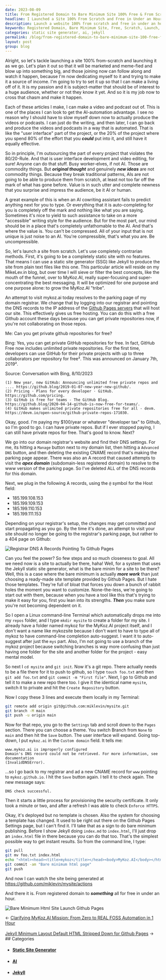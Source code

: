```yaml
---
date: 2023-08-09
title: From Registered Domain to Bare Minimum Site 100% Free & From Scratch in 1 Hour
headline: I Launched a Site 100% From Scratch and Free in Under an Hour!
description: Launch a website 100% from scratch and free in under an hour! Follow along as I create a site with a static site generator, setting up DNS records, creating a repo, and deploying a bare minimum HTML page. Learn how to use GitHub Pages to create a website and make it live.
keywords: Registered Domain, Bare Minimum Site, Free, Scratch, Launch, Marketed, Meme-fied, Source of Income, AI-automation, User Interface, Original Thought, New Ideas, AI, Uncompressible, Jekyll, Static Site Generator, Contrarian Methods, Static Site, Plain Text Files, MikeLev.in, MyKoz.AI, Funnel, Messaging, Optimized, Grow, Tribe, Domain Registrar, DNS, Apex Domain
categories: static site generator, ai, jekyll
permalink: /blog/from-registered-domain-to-bare-minimum-site-100-free-from-scratch-in-1-hour/
layout: post
group: blog
---
```



Alright, so let's tackle launching a site 100% from-scratch and launching it as
we go. Let's plan it out so that it will be marketed and meme-fied and blow up
into something big, and those joining now can follow along and watch it happen,
because I'm now dedicating myself to it and trying to make it a source of
income. I'm going to try to set it up so that I can make a living off of it. It
is my passion and it is subject-matter that should be of interest to a huge
audience, whether or not they know it yet. And so it is my job now to cross
that chasm and make it happen.

Each of these articles I make, I can make a video and podcast out of. This is
one of the places I can look to get the AI-automation advantage. I see no
reason why I should have to slow myself down now to actually produce the
videos or podcasts. I can just do the writing, and then later, I can go back
and produce the videos and podcasts in a way that is automated. That is like
the "user interface" part of the project, or the 20% of the project where you
spend 80% of the effort that you ***could*** put into it, and still have it
equally effective. 

So in principle, I'm outsourcing the part of every project that violates the
80/20-Rule. And that is user interface development and video editing, for sure!
Anyone can do that stuff. Busy worker-elves, if not AI. Those are commodity
things. But ***original thought*** and genuinely ***new ideas*** are not
commodity things. Because they break traditional patterns, AIs are not going to
be able to produce them from scratch, at least not too far off the mark of what
has gone before. Value is in such utter and complete newness that you surprise
and impress the audience, be it AI or human.

A great example of this is when an AI cowriting assistant fails to predict
anything next for you to type. Or everything that it is auto-completing for you
is completely off the mark and nothing like what you are saying. Sometimes it's
nice to yield to such assistance to take on a more "accessible" writing style
for the audience. But for the most part, our mind should be in a place that's
completely unfathomable to the AI. And that's where the value is. You can't be
compressed. All of your input that is not unique is just noise to an AI. You're
compressible, that's what you are. Be uncompressible.

So, let's launch a site from scratch. Let's use completely contrarian methods.
First, it's going to be a completely static site with no features. That means I
can use a static site generator (SSG) like Jekyll to produce the site from
plain text files like this one. This particular article will reside on my
MikeLev.in blog, but over time I will sieve or filter the best concepts, like
the mouth of the funnel, over to MyKoz.AI, really super-focusing and
super-concentrating the best messaging. It will be optimized for one purpose
and one purpose alone: to grow the MyKoz.AI "tribe".

An attempt to visit mykoz.ai today resolves to the parking page of my domain
registrar. We change that by logging into our registrar and pointing the DNS
records to the IP address of the [Github Pages
servers](https://docs.github.com/en/pages/configuring-a-custom-domain-for-your-github-pages-site/managing-a-custom-domain-for-your-github-pages-site)
that will host our site. This effectively gives us free hosting. You can do
this with a free Github account these days because you can get private
repositories now, if you're not collaborating on those repos.

Me: Can you get private github repositories for free?

Bing: Yes, you can get private GitHub repositories for free. In fact, GitHub Free now includes unlimited private repositories. For the first time, developers can use GitHub for their private projects with up to three collaborators per repository for free². This was announced on January 7th, 2019².

Source: Conversation with Bing, 8/10/2023

    (1) New year, new GitHub: Announcing unlimited free private repos and .... https://github.blog/2019-01-07-new-year-new-github/.
    (2) Pricing · Plans for every developer · GitHub. https://github.com/pricing.
    (3) GitHub is free for teams - The GitHub Blog. https://github.blog/2020-04-14-github-is-now-free-for-teams/.
    (4) GitHub makes unlimited private repositories free for all - devm. https://devm.io/open-source/github-private-repos-171030.

Okay, good. I'm paying my $100/year or whatever "developer tax" to Github, so
I'm good to go. I can have private repos. But if I ever stopped paying, I can
still have private repos for free. That's good to know. Next?

We go into our domain registrar's website and find their DNS settings. For me,
its hitting a `Manage` button next to my domain list, then hitting a `Advanced
DNS` button, and then deleting the existing CNAME record that's making the
parking page appear. There was also an A record that caused attempts to visit
the ***apex domain*** (subdomain-less registered domain) to resolve to the
www version of the parking page. So I've deleted ALL of the DNS records for
this domain.

Next, we plug in the following A records, using the `@`
symbol for the Host field:

- 185.199.108.153
- 185.199.109.153
- 185.199.110.153
- 185.199.111.153

Depending on your registrar's setup, the changes may get committed and start
propagating as you go. By the time it's done, an attempt to visit your site
should no longer be going to the registrar's parking page, but rather to a 404
page on Github:

![Registrar DNS A Records Pointing To Github Pages](/assets/images/registrar-dns-a-records-pointing-to-github-pages.png)

Can you feel the power? So few steps and so much closeness to goal. All we need
now is a site to actually be there, haha! Well, for a system that uses the
Jekyll static site generator, what is the bare minim for a site to be there?
Well, this is a case where the bare minimum is actually ***more work*** than
just choosing a ready-made site template provided by Github Pages. But I hate
those templates. They're full of bloat that forces you down a bunch of rabbit
holes the moment you want to customize. None-the-less, we're going to start out
with them, because when you have a tool like this that's trying to make it easy
for you, first you lean into its strengths. ***Then*** you make sure you're not
becoming dependent on it.

So I open a Linux command-line Terminal which automatically drops me into my
`repos` folder, and I type `mkdir mysite` to create a folder for my site. I
already have a folder named mykoz for the MyKoz.AI project itself, and I don't
want a name like mykozsite because I don't want to have to type all of mykoz to
have command-line completion auto-suggest. I want it to auto-suggest after just
the `mys` part. Also, I'm not going to use a branch of the mykoz project
because switching branches is way more confusing than just having one folder
for the site and another folder for the project - easy mental model.

So next I `cd mysite` and `git init`. Now it's a git repo. There actually needs
to be a file there for it to push to github, so I type `touch foo.txt` and then
`git add foo.txt` and `git commit -m "First file"`. Next, I go to Github and
tell it to make a new repo there too. I give it the identical name `mysite`,
switch it to private and hit the `Create Repository` button. 

Now I copy these 3 lines and execute them locally in my Terminal:

```bash
git remote add origin git@github.com:miklevin/mysite.git
git branch -M main
git push -u origin main
```

Now for that repo, you go to the `Settings` tab and scroll down to the
`Pages` section. There you can choose a theme. You switch Branch from `None`
to `main` and then hit the `Save` button. The user interface will expand. Going
top-down, I put `mykoz.ai` in the `Custom domain` field. It tells me:

    www.mykoz.ai is improperly configured
    Domain's DNS record could not be retrieved. For more information, see documentation
    (InvalidDNSError).

...so I go back to my registrar and ad a new CNAME record for `www` pointing
to `mykoz.github.io`. I hit the `Save` button again. I tell it to check again.
The new message says:

    DNS check successful.

Then it starts a little process for provisioning the security certificate. It
only took a minute or two, and after a refresh I was able to check `Enforce
HTTPS`. 

Okay, it's deployed but no template is chosen. Also the system for choosing a
template has changed. It used to be right out there on the Github Pages
Settings page, but I can't find it. I'll take that as a sign to do bare
minimum publishing. Before I show Jekyll doing `index.md` to `index.html`, I'll
just drop an `index.html` file in there because you can do that too. That's the
simplest possible way to get instant results. So from the command line, I type:

```bash
git pull
git mv foo.txt index.html
echo "<html><head><title>mykoz</title></head><body>MyKoz.AI</body></html>" >> index.html
git commit -am "Bare minimum html page"
git push
```

And now I can watch the site being generated at https://github.com/miklevin/mysite/actions

And there it is. From registered domain to ***something*** all for free in
under an hour.

![Bare Minimum Html Site Launch Github Pages](/assets/images/bare-minimum-html-site-launch-github-pages.png)








<div class="arrow-links"><div class="post-nav-prev"><span class="arrow">&larr;&nbsp;</span><a href="/blog/clarifying-mykoz-ai-mission-from-zero-to-real-foss-automation-in-1-hour/">Clarifying MyKoz.AI Mission: From Zero to REAL FOSS Automation in 1 Hour</a></div> &nbsp; <div class="post-nav-next"><a href="/blog/jekyll-minimum-layout-default-html-stripped-down-for-github-pages/">Jekyll Minimum Layout Default HTML Stripped Down for Github Pages</a><span class="arrow">&nbsp;&rarr;</span></div></div>
## Categories

<ul>
<li><h4><a href='/static-site-generator/'>Static Site Generator</a></h4></li>
<li><h4><a href='/ai/'>AI</a></h4></li>
<li><h4><a href='/jekyll/'>Jekyll</a></h4></li></ul>